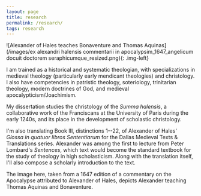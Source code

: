 ```yaml
---
layout: page
title: research
permalink: /research/
tags: research
---
```


![Alexander of Hales teaches Bonaventure and Thomas Aquinas](/images/ex alexandri halensis commentarii in apocalypsim_1647_angelicum docuit doctorem seraphicumque_resized.png){: .img-left}

I am trained as a historical and systematic theologian, with specializations in medieval theology (particularly early mendicant theologies) and christology. I also have competencies in patristic theology, soteriology, trinitarian theology, modern doctrines of God, and medieval apocalypticism/Joachimism.

My dissertation studies the christology of the *Summa halensis*, a collaborative work of the Franciscans at the University of Paris during the early 1240s, and its place in the development of scholastic christology.

I'm also translating Book III, distinctions 1--22, of Alexander of Hales' *Glossa in quatuor libros Sententiarum* for the Dallas Medieval Texts & Translations series. Alexander was among the first to lecture from Peter Lombard's *Sentences*, which text would become the standard textbook for the study of theology in high scholasticism. Along with the translation itself, I'll also compose a scholarly introduction to the text.

The image here, taken from a 1647 edition of a commentary on the Apocalypse attributed to Alexander of Hales, depicts Alexander teaching Thomas Aquinas and Bonaventure.